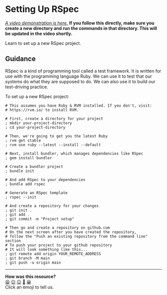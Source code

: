 # Setting Up RSpec

_[A video demonstration is here.](https://www.youtube.com/watch?v=wHkVhq5R0_8&t=600s)_ **If you follow this directly, make sure you create a new directory and run the commands in that directory. This will be updated in the video shortly.**

Learn to set up a new RSpec project.

## Guidance

RSpec is a kind of programming tool called a test framework. It is written for
use with the programming language Ruby. We can use it to test that our systems
do what they are supposed to do. We can also use it to build our test-driving
practice.

To set up a new RSpec project:

```shell
# This assumes you have Ruby & RVM installed. If you don't, visit:
# https://rvm.io/ to install RVM.

# First, create a directory for your project
; mkdir your-project-directory
; cd your-project-directory

# Then, we're going to get you the latest Ruby
; rvm get stable
; rvm use ruby --latest --install --default

# Next, install bundler, which manages dependencies like RSpec
; gem install bundler

# Create a bundler project
; bundle init

# And add RSpec to your dependencies
; bundle add rspec

# Generate an RSpec template
; rspec --init

# And create a repository for your changes
; git init .
; git add .
; git commit -m "Project setup"

# Then go and create a repository on github.com
# On the next screen after you have created the repository,
# follow the "Push an existing repository from the command line" section
# To push your project to your github repository
# It will look something like this...
; git remote add origin YOUR_REMOTE_ADDRESS
; git branch -M main
; git push -u origin main
```


<!-- BEGIN GENERATED SECTION DO NOT EDIT -->

---

**How was this resource?**  
[😫](https://airtable.com/shrUJ3t7KLMqVRFKR?prefill_Repository=makersacademy/golden-square&prefill_File=pills/setting_up_an_rspec_project.md&prefill_Sentiment=😫) [😕](https://airtable.com/shrUJ3t7KLMqVRFKR?prefill_Repository=makersacademy/golden-square&prefill_File=pills/setting_up_an_rspec_project.md&prefill_Sentiment=😕) [😐](https://airtable.com/shrUJ3t7KLMqVRFKR?prefill_Repository=makersacademy/golden-square&prefill_File=pills/setting_up_an_rspec_project.md&prefill_Sentiment=😐) [🙂](https://airtable.com/shrUJ3t7KLMqVRFKR?prefill_Repository=makersacademy/golden-square&prefill_File=pills/setting_up_an_rspec_project.md&prefill_Sentiment=🙂) [😀](https://airtable.com/shrUJ3t7KLMqVRFKR?prefill_Repository=makersacademy/golden-square&prefill_File=pills/setting_up_an_rspec_project.md&prefill_Sentiment=😀)  
Click an emoji to tell us.

<!-- END GENERATED SECTION DO NOT EDIT -->
